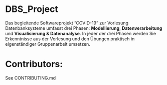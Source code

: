 # DBS_Project
Das begleitende Softwareprojekt ”COVID-19” zur Vorlesung Datenbanksysteme
umfasst drei Phasen: __Modellierung__, __Datenverarbeitung__ und __Visualisierung & Datenanalyse__. In
jeder der drei Phasen werden Sie Erkenntnisse aus der Vorlesung und den Übungen praktisch in
eigenständiger Gruppenarbeit umsetzen.

# Contributors: 
See CONTRIBUTING.md
